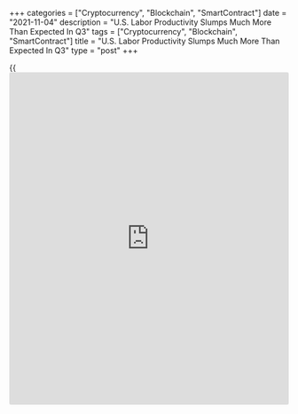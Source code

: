 +++
categories = ["Cryptocurrency", "Blockchain", "SmartContract"]
date = "2021-11-04"
description = "U.S. Labor Productivity Slumps Much More Than Expected In Q3"
tags = ["Cryptocurrency", "Blockchain", "SmartContract"]
title = "U.S. Labor Productivity Slumps Much More Than Expected In Q3"
type = "post"
+++

{{<iframe id="large-banner" src="https://www.bounty.group/#slide=11.0" width="100%" height="600" scrolling="no" style="border: 0px solid rgb(216, 221, 230); border-radius: 3px;">}}

A report released by the Labor Department on Thursday showed a steep
drop in U.S. labor productivity in the third quarter.

The Labor Department said labor productivity tumbled by 5.0 percent in
the third quarter after surging by an upwardly revised 2.4 percent in
the second quarter.

Economists had expected labor productivity to decrease by 1.5 percent
compared to the 2.1 percent jump that had been reported for the previous
quarter.

Meanwhile, the report showed unit labor costs spiked by 8.3 percent in
the third quarter after climbing by a downwardly revised 1.1 percent in
the second quarter.

Labor costs were expected to shoot up by 5.2 percent compared to the 1.3
percent increase that had been reported for the previous quarter.

For comments and feedback [contact](https://www.playgroundfx.com/contact/): editorial@rtt[news](https://www.letsplayfx.com/blog/forex-news-website/).com

[Economic News][1]

 **What parts of the world are seeing the best (and worst) economic
performances lately? Click[here][2] to check out our [Econ Scorecard][2]
and find out! See up-to-the-moment [ranking](https://www.playgroundfx.com/blog/crypto-exchange-ranking/)s for the best and worst
performers in [GDP][3], [unemployment rate][4], [inflation][5] and much
more.**

   1. www.rtt[news](https://www.letsplayfx.com/blog/forex-news-website/).com/Content/EconomicNews.aspx
   2. www.rtt[news](https://www.letsplayfx.com/blog/forex-news-website/).com/economic-scorecard/world-rank/PPI/highest-performance.aspx
   3. www.rtt[news](https://www.letsplayfx.com/blog/forex-news-website/).com/economic-scorecard/world-rank/GDP/highest-performance.aspx
   4. www.rtt[news](https://www.letsplayfx.com/blog/forex-news-website/).com/economic-scorecard/world-rank/unemployment-rate/lowest-performance.aspx
   5. www.rtt[news](https://www.letsplayfx.com/blog/forex-news-website/).com/economic-scorecard/world-rank/CPI/highest-performance.aspx